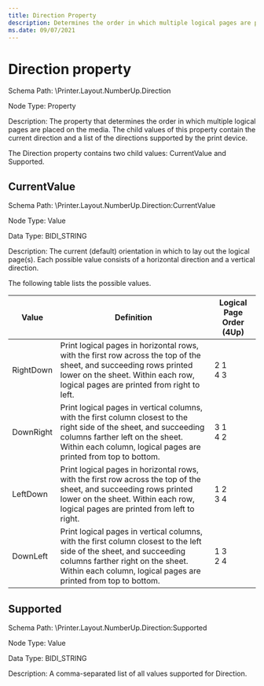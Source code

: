 ```yaml
---
title: Direction Property
description: Determines the order in which multiple logical pages are placed on the media.
ms.date: 09/07/2021
---
```


# Direction property

Schema Path: \\Printer.Layout.NumberUp.Direction

Node Type: Property

Description: The property that determines the order in which multiple logical pages are placed on the media. The child values of this property contain the current direction and a list of the directions supported by the print device.

The Direction property contains two child values: CurrentValue and Supported.

## CurrentValue

Schema Path: \\Printer.Layout.NumberUp.Direction:CurrentValue

Node Type: Value

Data Type: BIDI_STRING

Description: The current (default) orientation in which to lay out the logical page(s). Each possible value consists of a horizontal direction and a vertical direction.

The following table lists the possible values.

| Value | Definition | Logical Page Order (4Up) |
|--|--|--|
| RightDown | Print logical pages in horizontal rows, with the first row across the top of the sheet, and succeeding rows printed lower on the sheet. Within each row, logical pages are printed from right to left. | 2 1<br>4 3 |
| DownRight | Print logical pages in vertical columns, with the first column closest to the right side of the sheet, and succeeding columns farther left on the sheet. Within each column, logical pages are printed from top to bottom. | 3 1<br>4 2 |
| LeftDown | Print logical pages in horizontal rows, with the first row across the top of the sheet, and succeeding rows printed lower on the sheet. Within each row, logical pages are printed from left to right. | 1 2<br>3 4 |
| DownLeft | Print logical pages in vertical columns, with the first column closest to the left side of the sheet, and succeeding columns farther right on the sheet. Within each column, logical pages are printed from top to bottom. | 1 3<br>2 4 |

## Supported

Schema Path: \\Printer.Layout.NumberUp.Direction:Supported

Node Type: Value

Data Type: BIDI_STRING

Description: A comma-separated list of all values supported for Direction.
